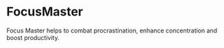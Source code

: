 # FocusMaster
Focus Master helps to combat procrastination, enhance concentration and boost productivity.
